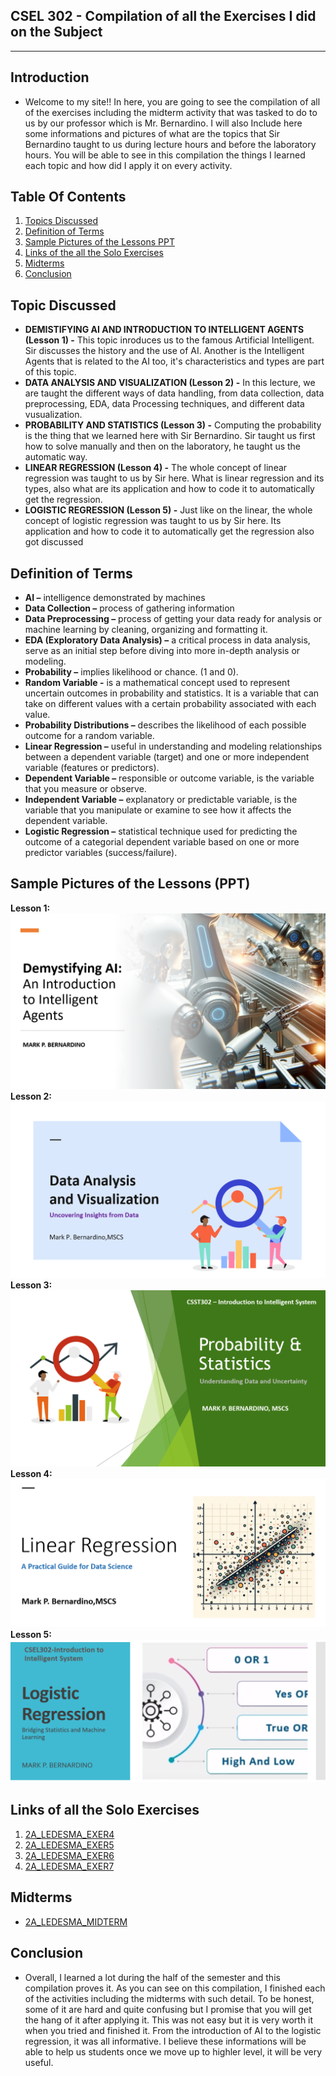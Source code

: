## CSEL 302 - Compilation of all the Exercises I did on the Subject

---

## Introduction 

- Welcome to my site!! In here, you are going to see the compilation of all of the exercises including the midterm activity that was tasked to do to us by our professor which is Mr. Bernardino. I will also Include here some informations and pictures of what are the topics that Sir Bernardino taught to us during lecture hours and before the laboratory hours. You will be able to see in this compilation the things I learned each topic and how did I apply it on every activity.

## Table Of Contents

1. [Topics Discussed](#topic-discussed)
2. [Definition of Terms](#definition-of-terms)
3. [Sample Pictures of the Lessons PPT](#sample-pictures-of-the-lessons-ppt)
4. [Links of the all the Solo Exercises](#links-of-all-the-solo-exercises)
5. [Midterms](#midterms)
6. [Conclusion](#conclusion)

## Topic Discussed

- **DEMISTIFYING AI AND INTRODUCTION TO INTELLIGENT AGENTS (Lesson 1) -** This topic inroduces us to the famous Artificial Intelligent. Sir discusses the history and the use of AI. Another is the Intelligent Agents that is related to the AI too, it's characteristics and types are part of this topic. 
- **DATA ANALYSIS AND VISUALIZATION (Lesson 2) -** In this lecture, we are taught the different ways of data handling, from data collection, data preprocessing, EDA, data Processing techniques, and different data vusualization.  
- **PROBABILITY AND STATISTICS (Lesson 3) -** Computing the probability is the thing that we learned here with Sir Bernardino. Sir taught us first how to solve manually and then on the laboratory, he taught us the automatic way. 
- **LINEAR REGRESSION (Lesson 4) -** The whole concept of linear regression was taught to us by Sir here. What is linear regression and its types, also what are its application and how to code it to automatically get the regression. 
- **LOGISTIC REGRESSION (Lesson 5) -** Just like on the linear, the whole concept of logistic regression was taught to us by Sir here. Its application and how to code it to automatically get the regression also got discussed

## Definition of Terms

- **AI –** intelligence demonstrated by machines
- **Data Collection –** process of gathering information
- **Data Preprocessing –** process of getting your data ready for analysis or machine learning by cleaning, organizing and formatting it.
- **EDA (Exploratory Data Analysis) –** a critical process in data analysis, serve as an initial step before diving into more in-depth analysis or modeling.
- **Probability –** implies likelihood or chance. (1 and 0).
- **Random Variable -** is a mathematical concept used to represent uncertain outcomes in probability and statistics. It is a variable that can take on different values with a certain probability associated with each value.
- **Probability Distributions –** describes the likelihood of each possible outcome for a random variable.
- **Linear Regression –** useful in understanding and modeling relationships between a dependent variable (target) and one or more independent variable (features or predictors).
- **Dependent Variable –** responsible or outcome variable, is the variable that you measure or observe.
- **Independent Variable –** explanatory or predictable variable, is the variable that you manipulate or examine to see how it affects the dependent variable.
- **Logistic Regression –** statistical technique used for predicting the outcome of a categorial dependent variable based on one or more predictor variables (success/failure).

## Sample Pictures of the Lessons (PPT)

**Lesson 1:**
<img src="Images/Screenshot 2024-04-25-162952.png" >
**Lesson 2:**
<img src="Images/Screenshot 2024-04-25-163401.png" >
**Lesson 3:**
<img src="Images/Screenshot 2024-04-25-163626.png" >
**Lesson 4:**
<img src="Images/Screenshot 2024-04-25-163853.png" >
**Lesson 5:**
<img src="Images/Screenshot 2024-04-25-164412.png" >

## Links of all the Solo Exercises

1. <a href="2A_LEDESMA_EXER4.ipynb">2A_LEDESMA_EXER4</a>
2. <a href="2A_LEDESMA_EXER5.ipynb">2A_LEDESMA_EXER5</a>
3. <a href="2A_LEDESMA_EXER6.ipynb">2A_LEDESMA_EXER6</a>
4. <a href="2A_LEDESMA_EXER7.ipynb">2A_LEDESMA_EXER7</a>

## Midterms

- <a href="2A_LEDESMA_MIDTERM.ipynb">2A_LEDESMA_MIDTERM</a>

## Conclusion

- Overall, I learned a lot during the half of the semester and this compilation proves it. As you can see on this compilation, I finished each of the activities including the midterms with such detail. To be honest, some of it are hard and quite confusing but I promise that you will get the hang of it after applying it. This was not easy but it is very worth it when you tried and finished it. From the introduction of AI to the logistic regression, it was all informative. I believe these informations will be able to help us students once we move up to highler level, it will be very useful. 









